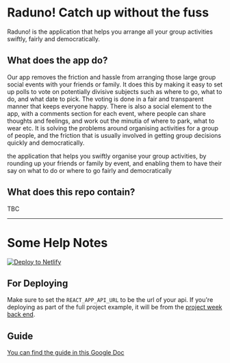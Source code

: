 # Raduno! Catch up without the fuss

Raduno! is the application that helps you arrange all your group activities swiftly, fairly and democratically.

## What does the app do?

Our app removes the friction and hassle from arranging those large group social events with your friends or family.
It does this by making it easy to set up polls to vote on potentially divisive subjects such as where to go, what to do, and what date to pick. The voting is done in a fair and transparent manner that keeps everyone happy.
There is also a social element to the app, with a comments section for each event, where people can share thoughts and feelings, and work out the minutia of where to park, what to wear etc.
It is solving the problems around organising activities for a group of people, and the friction that is usually involved in getting group decisions quickly and democratically.

the application that helps you swiftly organise your group activities, by rounding up your friends or family by event, and enabling them to have their say on what to do or where to go fairly and democratically

## What does this repo contain?

TBC

---

# Some Help Notes

[![Deploy to Netlify](https://www.netlify.com/img/deploy/button.svg)](https://app.netlify.com/start/deploy?repository=https://github.com/cwissy/examples_front-end-project-week)

## For Deploying

Make sure to set the `REACT_APP_API_URL` to be the url of your api. If you're deploying as part of the full project example, it will be from the [project week back end](https://github.com/cwissy/examples_back-end-project-week).

## Guide

[You can find the guide in this Google Doc](https://docs.google.com/document/d/1-8q034OBs1GMuMSMYuUYrpAEg37zh8qBMCOBcJoQamk/edit?usp=sharing)
